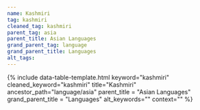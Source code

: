 ```yaml
---
name: Kashmiri
tag: kashmiri
cleaned_tag: kashmiri
parent_tag: asia
parent_title: Asian Languages
grand_parent_tag: language
grand_parent_title: Languages
alt_tags: 
---
```


{% include data-table-template.html 
  keyword="kashmiri" 
  cleaned_keyword="kashmiri" 
  title="Kashmiri"
  ancestor_path="language/asia" 
  parent_title = "Asian Languages"
  grand_parent_title = "Languages"
  alt_keywords=""
  context=""
%}

